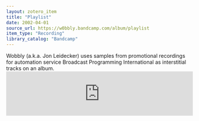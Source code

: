 ```yaml
---
layout: zotero_item
title: "Playlist"
date: 2002-04-01
source_url: https://w0bbly.bandcamp.com/album/playlist
item_type: "Recording"
library_catalog: "Bandcamp"
---
```


<span class="Z3988" title="url_ver=Z39.88-2004&amp;ctx_ver=Z39.88-2004&amp;rfr_id=info%3Asid%2Fzotero.org%3A2&amp;rft_val_fmt=info%3Aofi%2Ffmt%3Akev%3Amtx%3Adc&amp;rft.type=audioRecording&amp;rft.title=Playlist&amp;rft.description=Wobbly%20(a.k.a.%20Jon%20Leidecker)%20uses%20samples%20from%20promotional%20recordings%20for%20automation%20service%20Broadcast%20Programming%20International%20as%20interstitial%20tracks%20on%20an%20album.&amp;rft.identifier=https%3A%2F%2Fw0bbly.bandcamp.com%2Falbum%2Fplaylist&amp;rft.aulast=Wobbly&amp;rft.au=Wobbly&amp;rft.date=2002-04-01&amp;rft.language=en">
Wobbly (a.k.a. Jon Leidecker) uses samples from promotional recordings for automation service Broadcast Programming International as interstitial tracks on an album.
</span>

<iframe style="border: 0; width: 100%; height: 120px;" src="https://bandcamp.com/EmbeddedPlayer/album=1587132046/size=large/bgcol=ffffff/linkcol=0687f5/tracklist=false/artwork=small/transparent=true/" seamless><a href="https://w0bbly.bandcamp.com/album/playlist">Playlist by Wobbly</a></iframe>
